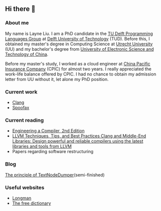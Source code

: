 ## Hi there 👋

### About me
My name is Layne Liu. I am a PhD candidate in the [TU Delft Programming Languages Group](http://pl.ewi.tudelft.nl/) at [Delft University of Technology](https://www.tudelft.nl/en/) (TUD). Before this, I obtained my master's degree in Computing Science at [Utrecht University](https://www.uu.nl/en) (UU) and my bachelor's degree from [University of Electronic Science and Technology of China](https://en.uestc.edu.cn/). 

Before my master's study, I worked as a cloud engineer at [China Pacific Insurance Company](https://www.cpic.com.cn/) (CPIC) for almost two years. I really appreciated the work-life balance offered by CPIC. I had no chance to obtain my admission letter from UU without it, let alone my PhD position.

### Current work
- [Clang](https://clang.llvm.org/)
- [Spoofax](https://spoofax.dev/)

### Current reading
- [Engineering a Compiler, 2nd Edition](https://www.elsevier.com/books/engineering-a-compiler/cooper/978-0-12-088478-0)
- [LLVM Techniques, Tips, and Best Practices Clang and Middle-End Libraries: Design powerful and reliable compilers using the latest libraries and tools from LLVM](https://www.packtpub.com/product/llvm-techniques-tips-and-best-practices-clang-and-middle-end-libraries/9781838824952)
- Papers regarding software restructuring 

### Blog

[The principle of TextNodeDumper](./llvm/clang/How%20to%20dump%20ATerms%20in%20clang.md)(semi-finished)

### Useful websites

- [Longman](https://www.ldoceonline.com/)
- [The free dictionary](https://www.thefreedictionary.com/)
